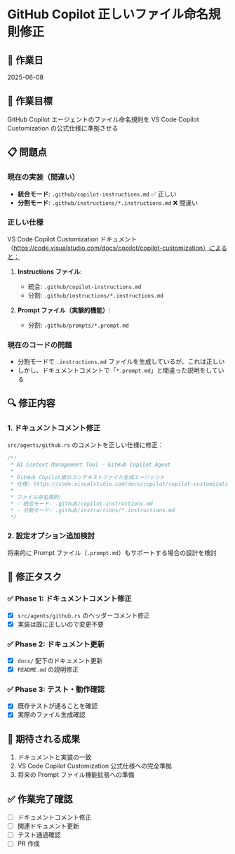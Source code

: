 # GitHub Copilot 正しいファイル命名規則修正

## 📅 作業日

2025-06-08

## 🎯 作業目標

GitHub Copilot エージェントのファイル命名規則を VS Code Copilot Customization の公式仕様に準拠させる

## 📋 問題点

### 現在の実装（間違い）

- **統合モード**: `.github/copilot-instructions.md` ✅ 正しい
- **分割モード**: `.github/instructions/*.instructions.md` ❌ 間違い

### 正しい仕様

VS Code Copilot Customization ドキュメント（https://code.visualstudio.com/docs/copilot/copilot-customization）によると：

1. **Instructions ファイル**:

   - 統合: `.github/copilot-instructions.md`
   - 分割: `.github/instructions/*.instructions.md`

2. **Prompt ファイル（実験的機能）**:
   - 分割: `.github/prompts/*.prompt.md`

### 現在のコードの問題

- 分割モードで `.instructions.md` ファイルを生成しているが、これは正しい
- しかし、ドキュメントコメントで「`*.prompt.md`」と間違った説明をしている

## 🔍 修正内容

### 1. ドキュメントコメント修正

`src/agents/github.rs` のコメントを正しい仕様に修正：

```rust
/*!
 * AI Context Management Tool - GitHub Copilot Agent
 *
 * GitHub Copilot用のコンテキストファイル生成エージェント
 * 仕様: https://code.visualstudio.com/docs/copilot/copilot-customization
 *
 * ファイル命名規則:
 * - 統合モード: .github/copilot-instructions.md
 * - 分割モード: .github/instructions/*.instructions.md
 */
```

### 2. 設定オプション追加検討

将来的に Prompt ファイル（`.prompt.md`）もサポートする場合の設計を検討

## 📝 修正タスク

### ✅ Phase 1: ドキュメントコメント修正

- [x] `src/agents/github.rs` のヘッダーコメント修正
- [x] 実装は既に正しいので変更不要

### ✅ Phase 2: ドキュメント更新

- [x] `docs/` 配下のドキュメント更新
- [x] `README.md` の説明修正

### ✅ Phase 3: テスト・動作確認

- [x] 既存テストが通ることを確認
- [x] 実際のファイル生成確認

## 🎯 期待される成果

1. ドキュメントと実装の一致
2. VS Code Copilot Customization 公式仕様への完全準拠
3. 将来の Prompt ファイル機能拡張への準備

## ✅ 作業完了確認

- [ ] ドキュメントコメント修正
- [ ] 関連ドキュメント更新
- [ ] テスト通過確認
- [ ] PR 作成
